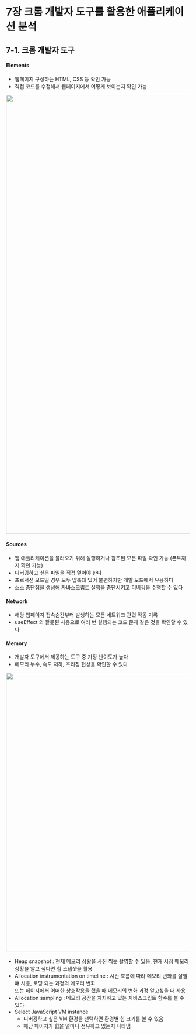 # 7장 크롬 개발자 도구를 활용한 애플리케이션 분석
## 7-1. 크롬 개발자 도구 

#### Elements
- 웹페이지 구성하는 HTML, CSS 등 확인 가능
- 직접 코드를 수정해서 웹페이지에서 어떻게 보이는지 확인 가능 
<img width="1200" src="https://github.com/user-attachments/assets/95d5738f-39ff-41f7-ac8e-2be28a08bc08">

#### Sources
- 웹 애플리케이션을 불러오기 위해 실행하거나 참조된 모든 파일 확인 가능 (폰트까지 확인 가능)
- 디버깅하고 싶은 파일을 직접 열어야 한다
- 프로덕션 모드일 경우 모두 압축돼 있어 불편하지만 개발 모드에서 유용하다
- 소스 중단점을 생성해 자바스크립트 실행을 중단시키고 디버깅을 수행할 수 있다

#### Network
- 해당 웹페이지 접속순간부터 발생하는 모든 네트워크 관련 작동 기록
- useEffect 의 잘못된 사용으로 여러 번 실행되는 코드 문제 같은 것을 확인할 수 있다

#### Memory
- 개발자 도구에서 제공하는 도구 중 가장 난이도가 높다
- 메모리 누수, 속도 저하, 프리징 현상을 확인할 수 있다
<img width="764" src="https://github.com/user-attachments/assets/29b3ad7d-3add-4d5b-9282-5dc7199b7bc0">

- Heap snapshot : 현재 메모리 상황을 사진 찍듯 촬영할 수 있음, 현재 시점 메모리 상황을 알고 싶다면 힙 스냅샷을 활용
- Allocation instrumentation on timeline : 시간 흐름에 따라 메모리 변화를 살필떄 사용, 로딩 되는 과정의 메모리 변화 <br/>
  또는 페이지에서 어떠한 상호작용을 했을 때 메모리의 변화 과정 알고싶을 때 사용
- Allocation sampling : 메모리 공간을 차지하고 있는 자바스크립트 함수를 볼 수 있다
- Select JavaScript VM instance
  - 디버깅하고 싶은 VM 환경을 선택하면 환경별 힙 크기를 볼 수 있음
  - 해당 페이지가 힙을 얼마나 점유하고 있는지 나타냄 
